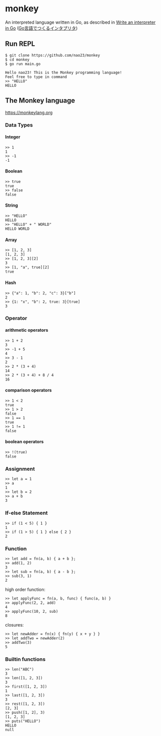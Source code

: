 # monkey

An interpreted language written in Go, as described in [Write an interpreter in Go](https://interpreterbook.com) ([Go言語でつくるインタプリタ](https://www.oreilly.co.jp/books/9784873118222/)) 

## Run REPL

```shell
$ git clone https://github.com/nao23/monkey
$ cd monkey
$ go run main.go

Hello nao23! This is the Monkey programming language!
Feel free to type in command
>> "HELLO"
HELLO
```

## The Monkey language

https://monkeylang.org


### Data Types
#### Integer 

```shell
>> 1
1
>> -1
-1
```

#### Boolean

```shell
>> true
true
>> false
false
```

#### String

```shell
>> "HELLO"
HELLO
>> "HELLO" + " WORLD"
HELLO WORLD
```

#### Array

```shell
>> [1, 2, 3]
[1, 2, 3]
>> [1, 2, 3][2]
3
>> [1, "a", true][2]
true
```

#### Hash

```shell
>> {"a": 1, "b": 2, "c": 3}["b"]
2
>> {1: "x", "b": 2, true: 3}[true]
3
```

### Operator

#### arithmetic operators

```shell
>> 1 + 2
3
>> -1 + 5
4
>> 3 - 1
2
>> 2 * (3 + 4)
14
>> 2 * (3 + 4) + 8 / 4
16
```

#### comparison operators

```shell
>> 1 < 2
true
>> 1 > 2
false
>> 1 == 1
true
>> 1 != 1
false
```

#### boolean operators

```shell
>> !(true)
false
```

### Assignment

```shell
>> let a = 1
>> a
1
>> let b = 2
>> a + b
3
```

### If-else Statement

```shell
>> if (1 < 5) { 1 }
1
>> if (1 > 5) { 1 } else { 2 }
2
```

### Function

```shell
>> let add = fn(a, b) { a + b };
>> add(1, 2)
3
>> let sub = fn(a, b) { a - b };
>> sub(3, 1)
2
```

high order function:
```shell
>> let applyFunc = fn(a, b, func) { func(a, b) }
>> applyFunc(2, 2, add)
4
>> applyFunc(10, 2, sub)
8
```

closures:
```shell
>> let newAdder = fn(x) { fn(y) { x + y } }
>> let addTwo = newAdder(2)
>> addTwo(3)
5
```

### Builtin functions

```shell
>> len("ABC")
3
>> len([1, 2, 3])
3
>> first([1, 2, 3])
1
>> last([1, 2, 3])
3
>> rest([1, 2, 3])
[2, 3]
>> push([1, 2], 3)
[1, 2, 3]
>> puts("HELLO")
HELLO
null
```
